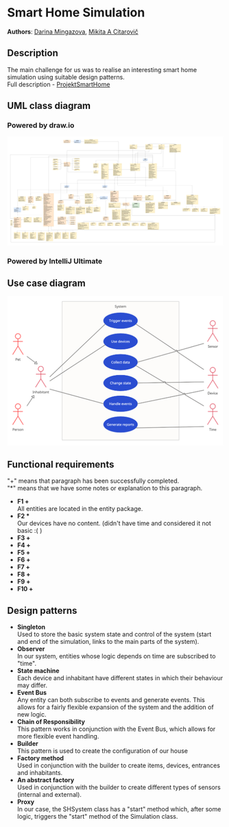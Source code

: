 # Smart Home Simulation
**Authors**: [Darina Mingazova](@mingadar), [Mikita A Citarovič](@citarmik)
## Description
The main challenge for us was to realise an interesting smart home simulation using suitable design patterns. <br/>
Full description - [ProjektSmartHome](docs/ProjektSmartHome.pdf)
## UML class diagram
### Powered by draw.io
![Use case diagram](/docs/classDiagram.jpg)
### Powered by IntelliJ Ultimate
## Use case diagram
![Use case diagram](/docs/useCase.png)
## Functional requirements
"+" means that paragraph has been successfully completed. <br/>
"*" means that we have some notes or explanation to this paragraph.

- **F1 +** <br/>
All entities are located in the entity package.
- **F2 \*** <br/>
Our devices have no content. (didn't have time and considered it not basic :( )
- **F3 +** <br/>
- **F4 +** <br/>
- **F5 +** <br/>
- **F6 +** <br/>
- **F7 +** <br/>
- **F8 +** <br/>
- **F9 +** <br/>
- **F10 +** <br/>

## Design patterns
- **Singleton** <br/>
Used to store the basic system state and control of the system (start and end of the simulation, links to the main parts of the system).
- **Observer** <br/>
In our system, entities whose logic depends on time are subscribed to "time". 
- **State machine** <br/>
Each device and inhabitant have different states in which their behaviour may differ.
- **Event Bus** <br/>
Any entity can both subscribe to events and generate events. This allows for a fairly flexible expansion of the system and the addition of new logic.
- **Chain of Responsibility** <br/>
This pattern works in conjunction with the Event Bus, which allows for more flexible event handling.
- **Builder** <br/>
This pattern is used to create the configuration of our house
- **Factory method** <br/>
Used in conjunction with the builder to create items, devices, entrances and inhabitants.
- **An abstract factory** <br/>
Used in conjunction with the builder to create different types of sensors (internal and external).
- **Proxy** <br/>
In our case, the SHSystem class has a "start" method which, after some logic, triggers the "start" method of the Simulation class. 